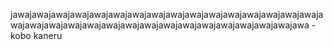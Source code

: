 jawajawajawajawajawajawajawajawajawajawajawajawajawajawajawajawajawajawajawajawajawajawajawajawajawajawajawajawajawajawajawajawa
-kobo kaneru
